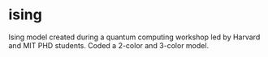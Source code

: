 # ising
Ising model created during a quantum computing workshop led by Harvard and MIT PHD students. 
Coded a 2-color and 3-color model. 
